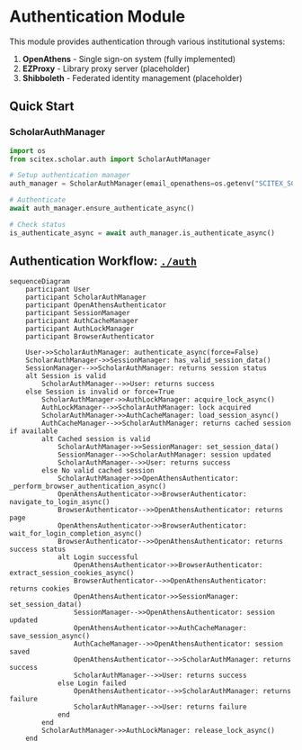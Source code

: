 <!-- ---
!-- Timestamp: 2025-08-09 01:15:13
!-- Author: ywatanabe
!-- File: /home/ywatanabe/proj/scitex_repo/src/scitex/scholar/auth/README.md
!-- --- -->

# Authentication Module

This module provides authentication through various institutional systems:

1. **OpenAthens** - Single sign-on system (fully implemented)
2. **EZProxy** - Library proxy server (placeholder)  
3. **Shibboleth** - Federated identity management (placeholder)

## Quick Start

### ScholarAuthManager

```python
import os
from scitex.scholar.auth import ScholarAuthManager

# Setup authentication manager
auth_manager = ScholarAuthManager(email_openathens=os.getenv("SCITEX_SCHOLAR_OPENATHENS_EMAIL"))

# Authenticate
await auth_manager.ensure_authenticate_async()

# Check status
is_authenticate_async = await auth_manager.is_authenticate_async()
```

## Authentication Workflow: [`./auth`](./auth)

``` mermaid
sequenceDiagram
    participant User
    participant ScholarAuthManager
    participant OpenAthensAuthenticator
    participant SessionManager
    participant AuthCacheManager
    participant AuthLockManager
    participant BrowserAuthenticator

    User->>ScholarAuthManager: authenticate_async(force=False)
    ScholarAuthManager->>SessionManager: has_valid_session_data()
    SessionManager-->>ScholarAuthManager: returns session status
    alt Session is valid
        ScholarAuthManager-->>User: returns success
    else Session is invalid or force=True
        ScholarAuthManager->>AuthLockManager: acquire_lock_async()
        AuthLockManager-->>ScholarAuthManager: lock acquired
        ScholarAuthManager->>AuthCacheManager: load_session_async()
        AuthCacheManager-->>ScholarAuthManager: returns cached session if available
        alt Cached session is valid
            ScholarAuthManager->>SessionManager: set_session_data()
            SessionManager-->>ScholarAuthManager: session updated
            ScholarAuthManager-->>User: returns success
        else No valid cached session
            ScholarAuthManager->>OpenAthensAuthenticator: _perform_browser_authentication_async()
            OpenAthensAuthenticator->>BrowserAuthenticator: navigate_to_login_async()
            BrowserAuthenticator-->>OpenAthensAuthenticator: returns page
            OpenAthensAuthenticator->>BrowserAuthenticator: wait_for_login_completion_async()
            BrowserAuthenticator-->>OpenAthensAuthenticator: returns success status
            alt Login successful
                OpenAthensAuthenticator->>BrowserAuthenticator: extract_session_cookies_async()
                BrowserAuthenticator-->>OpenAthensAuthenticator: returns cookies
                OpenAthensAuthenticator->>SessionManager: set_session_data()
                SessionManager-->>OpenAthensAuthenticator: session updated
                OpenAthensAuthenticator->>AuthCacheManager: save_session_async()
                AuthCacheManager-->>OpenAthensAuthenticator: session saved
                OpenAthensAuthenticator-->>ScholarAuthManager: returns success
                ScholarAuthManager-->>User: returns success
            else Login failed
                OpenAthensAuthenticator-->>ScholarAuthManager: returns failure
                ScholarAuthManager-->>User: returns failure
            end
        end
        ScholarAuthManager->>AuthLockManager: release_lock_async()
    end
```

<!-- EOF -->